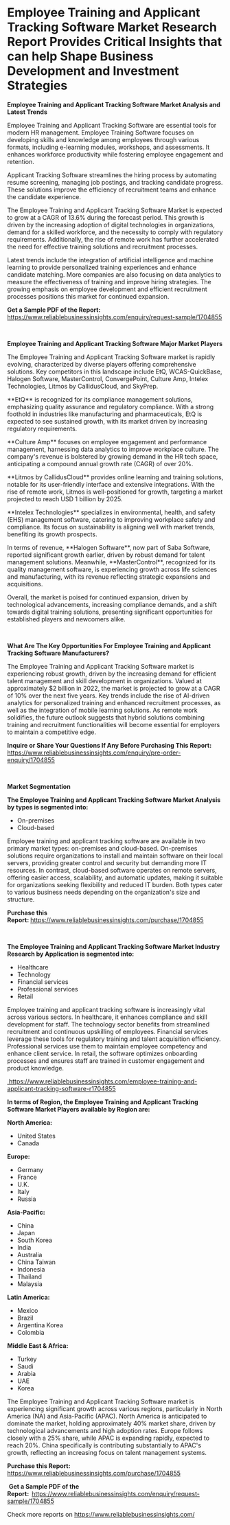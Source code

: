 <p><h1>Employee Training and Applicant Tracking Software Market Research Report Provides Critical Insights that can help Shape Business Development and Investment Strategies</h1></p><p><strong>Employee Training and Applicant Tracking Software Market Analysis and Latest Trends</strong></p>
<p><p>Employee Training and Applicant Tracking Software are essential tools for modern HR management. Employee Training Software focuses on developing skills and knowledge among employees through various formats, including e-learning modules, workshops, and assessments. It enhances workforce productivity while fostering employee engagement and retention.</p><p>Applicant Tracking Software streamlines the hiring process by automating resume screening, managing job postings, and tracking candidate progress. These solutions improve the efficiency of recruitment teams and enhance the candidate experience.</p><p>The Employee Training and Applicant Tracking Software Market is expected to grow at a CAGR of 13.6% during the forecast period. This growth is driven by the increasing adoption of digital technologies in organizations, demand for a skilled workforce, and the necessity to comply with regulatory requirements. Additionally, the rise of remote work has further accelerated the need for effective training solutions and recruitment processes.</p><p>Latest trends include the integration of artificial intelligence and machine learning to provide personalized training experiences and enhance candidate matching. More companies are also focusing on data analytics to measure the effectiveness of training and improve hiring strategies. The growing emphasis on employee development and efficient recruitment processes positions this market for continued expansion.</p></p>
<p><strong>Get a Sample PDF of the Report:&nbsp;</strong> <a href="https://www.reliablebusinessinsights.com/enquiry/request-sample/1704855?utm_campaign=2268&utm_medium=2&utm_source=Github&utm_content=ia&utm_term=27032025&utm_id=employee-training-and-applicant-tracking-software">https://www.reliablebusinessinsights.com/enquiry/request-sample/1704855</a></p>
<p>&nbsp;</p>
<p><strong>Employee Training and Applicant Tracking Software Major Market Players</strong></p>
<p><p>The Employee Training and Applicant Tracking Software market is rapidly evolving, characterized by diverse players offering comprehensive solutions. Key competitors in this landscape include EtQ, WCAS-QuickBase, Halogen Software, MasterControl, ConvergePoint, Culture Amp, Intelex Technologies, Litmos by CallidusCloud, and SkyPrep.</p><p>**EtQ** is recognized for its compliance management solutions, emphasizing quality assurance and regulatory compliance. With a strong foothold in industries like manufacturing and pharmaceuticals, EtQ is expected to see sustained growth, with its market driven by increasing regulatory requirements.</p><p>**Culture Amp** focuses on employee engagement and performance management, harnessing data analytics to improve workplace culture. The company's revenue is bolstered by growing demand in the HR tech space, anticipating a compound annual growth rate (CAGR) of over 20%. </p><p>**Litmos by CallidusCloud** provides online learning and training solutions, notable for its user-friendly interface and extensive integrations. With the rise of remote work, Litmos is well-positioned for growth, targeting a market projected to reach USD 1 billion by 2025.</p><p>**Intelex Technologies** specializes in environmental, health, and safety (EHS) management software, catering to improving workplace safety and compliance. Its focus on sustainability is aligning well with market trends, benefiting its growth prospects.</p><p>In terms of revenue, **Halogen Software**, now part of Saba Software, reported significant growth earlier, driven by robust demand for talent management solutions. Meanwhile, **MasterControl**, recognized for its quality management software, is experiencing growth across life sciences and manufacturing, with its revenue reflecting strategic expansions and acquisitions.</p><p>Overall, the market is poised for continued expansion, driven by technological advancements, increasing compliance demands, and a shift towards digital training solutions, presenting significant opportunities for established players and newcomers alike.</p></p>
<p>&nbsp;</p>
<p><strong>What Are The Key Opportunities For Employee Training and Applicant Tracking Software Manufacturers?</strong></p>
<p><p>The Employee Training and Applicant Tracking Software market is experiencing robust growth, driven by the increasing demand for efficient talent management and skill development in organizations. Valued at approximately $2 billion in 2022, the market is projected to grow at a CAGR of 10% over the next five years. Key trends include the rise of AI-driven analytics for personalized training and enhanced recruitment processes, as well as the integration of mobile learning solutions. As remote work solidifies, the future outlook suggests that hybrid solutions combining training and recruitment functionalities will become essential for employers to maintain a competitive edge.</p></p>
<p><strong>Inquire or Share Your Questions If Any Before Purchasing This Report:</strong> <a href="https://www.reliablebusinessinsights.com/enquiry/pre-order-enquiry/1704855?utm_campaign=2268&utm_medium=2&utm_source=Github&utm_content=ia&utm_term=27032025&utm_id=employee-training-and-applicant-tracking-software">https://www.reliablebusinessinsights.com/enquiry/pre-order-enquiry/1704855</a></p>
<p>&nbsp;</p>
<p><strong>Market Segmentation</strong></p>
<p><strong>The Employee Training and Applicant Tracking Software Market Analysis by types is segmented into:</strong></p>
<p><ul><li>On-premises</li><li>Cloud-based</li></ul></p>
<p><p>Employee training and applicant tracking software are available in two primary market types: on-premises and cloud-based. On-premises solutions require organizations to install and maintain software on their local servers, providing greater control and security but demanding more IT resources. In contrast, cloud-based software operates on remote servers, offering easier access, scalability, and automatic updates, making it suitable for organizations seeking flexibility and reduced IT burden. Both types cater to various business needs depending on the organization's size and structure.</p></p>
<p><strong>Purchase this Report:&nbsp;</strong><a href="https://www.reliablebusinessinsights.com/purchase/1704855?utm_campaign=2268&utm_medium=2&utm_source=Github&utm_content=ia&utm_term=27032025&utm_id=employee-training-and-applicant-tracking-software">https://www.reliablebusinessinsights.com/purchase/1704855</a></p>
<p>&nbsp;</p>
<p><strong>The Employee Training and Applicant Tracking Software Market Industry Research by Application is segmented into:</strong></p>
<p><ul><li>Healthcare</li><li>Technology</li><li>Financial services</li><li>Professional services</li><li>Retail</li></ul></p>
<p><p>Employee training and applicant tracking software is increasingly vital across various sectors. In healthcare, it enhances compliance and skill development for staff. The technology sector benefits from streamlined recruitment and continuous upskilling of employees. Financial services leverage these tools for regulatory training and talent acquisition efficiency. Professional services use them to maintain employee competency and enhance client service. In retail, the software optimizes onboarding processes and ensures staff are trained in customer engagement and product knowledge.</p></p>
<p><a href="https://www.reliablebusinessinsights.com/employee-training-and-applicant-tracking-software-r1704855?utm_campaign=2268&utm_medium=2&utm_source=Github&utm_content=ia&utm_term=27032025&utm_id=employee-training-and-applicant-tracking-software">&nbsp;https://www.reliablebusinessinsights.com/employee-training-and-applicant-tracking-software-r1704855</a></p>
<p><strong>In terms of Region, the Employee Training and Applicant Tracking Software Market Players available by Region are:</strong></p>
<p>
    <p> <strong> North America: </strong>
        <ul>
            <li>United States</li>
            <li>Canada</li>
        </ul>
        </p> 
    <p> <strong> Europe: </strong>
        <ul>
            <li>Germany</li>
            <li>France</li>
            <li>U.K.</li>
            <li>Italy</li>
            <li>Russia</li>
        </ul>
        </p> 
    <p> <strong> Asia-Pacific: </strong>
        <ul>
            <li>China</li>
            <li>Japan</li>
            <li>South Korea</li>
            <li>India</li>
            <li>Australia</li>
            <li>China Taiwan</li>
            <li>Indonesia</li>
            <li>Thailand</li>
            <li>Malaysia</li>
        </ul>
        </p> 
    <p> <strong> Latin America: </strong>
        <ul>
            <li>Mexico</li>
            <li>Brazil</li>
            <li>Argentina Korea</li>
            <li>Colombia</li>
        </ul>
        </p> 
    <p> <strong> Middle East & Africa: </strong>
        <ul>
            <li>Turkey</li>
            <li>Saudi</li>
            <li>Arabia</li>
            <li>UAE</li>
            <li>Korea</li>
        </ul>
    </p>
    </p>
<p><p>The Employee Training and Applicant Tracking Software market is experiencing significant growth across various regions, particularly in North America (NA) and Asia-Pacific (APAC). North America is anticipated to dominate the market, holding approximately 40% market share, driven by technological advancements and high adoption rates. Europe follows closely with a 25% share, while APAC is expanding rapidly, expected to reach 20%. China specifically is contributing substantially to APAC's growth, reflecting an increasing focus on talent management systems.</p></p>
<p><strong>Purchase this Report: </strong><a href="https://www.reliablebusinessinsights.com/purchase/1704855?utm_campaign=2268&utm_medium=2&utm_source=Github&utm_content=ia&utm_term=27032025&utm_id=employee-training-and-applicant-tracking-software">https://www.reliablebusinessinsights.com/purchase/1704855</a></p>
<p>&nbsp;<strong>Get a Sample PDF of the Report:&nbsp;&nbsp;</strong><a href="https://www.reliablebusinessinsights.com/enquiry/request-sample/1704855?utm_campaign=2268&utm_medium=2&utm_source=Github&utm_content=ia&utm_term=27032025&utm_id=employee-training-and-applicant-tracking-software">https://www.reliablebusinessinsights.com/enquiry/request-sample/1704855</a></p>
<p><strong></strong></p>
<p>Check more reports on <a href="https://www.reliablebusinessinsights.com/?utm_campaign=2268&utm_medium=2&utm_source=Github&utm_content=ia&utm_term=27032025&utm_id=employee-training-and-applicant-tracking-software">https://www.reliablebusinessinsights.com/</a></p>